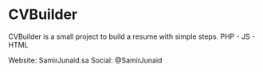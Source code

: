 # CVBuilder
CVBuilder is a small project to build a resume with simple steps.
PHP - JS - HTML

Website: SamirJunaid.sa
Social: @SamirJunaid
